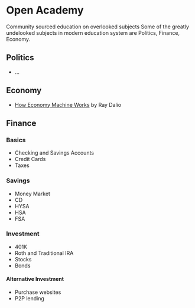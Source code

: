 # Open Academy
Community sourced education on overlooked subjects
Some of the greatly undelooked subjects in modern education system are Politics, Finance, Economy.


## Politics
- ...

## Economy
- [How Economy Machine Works](https://youtu.be/PHe0bXAIuk0) by Ray Dalio


## Finance
### Basics
- Checking and Savings Accounts
- Credit Cards
- Taxes

### Savings
- Money Market
- CD
- HYSA
- HSA
- FSA

### Investment
- 401K
- Roth and Traditional IRA
- Stocks
- Bonds

#### Alternative Investment
- Purchase websites
- P2P lending
